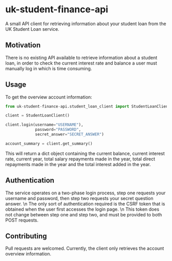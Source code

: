 # uk-student-finance-api
A small API client for retrieving information about your student loan from the UK
Student Loan service.

<h2>Motivation</h2>
There is no existing API available to retrieve information about a student loan,
in order to check the current interest rate and balance a user must manually log in which is time consuming.

<h2>Usage</h2>
To get the overview account information:

```python
from uk-student-finance-api.student_loan_client import StudentLoanClient

client = StudentLoanClient()

client.login(username="USERNAME"),
             password="PASSWORD",
             secret_answer="SECRET_ANSWER")

account_summary = client.get_summary()
```

This will return a dict object containing the current balance, current interest rate, current year,
total salary repayments made in the year, total direct repayments made in the year and the total interest
added in the year.

<h2>Authentication</h2>
The service operates on a two-phase login process, step one requests your username
and password, then step two requests your secret question answer.
\n
The only sort of authentication required is the CSRF token that is obtained
when the user first accesses the login page.
\n
This token does not change between step one and step two, and must be provided to both POST requests.

<h2>Contributing</h2>
Pull requests are welcomed. Currently, the client only retrieves the account overview
information.

